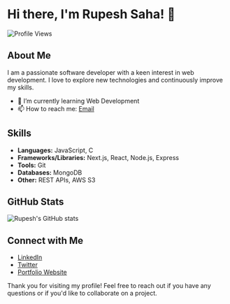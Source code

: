 # Hi there, I'm Rupesh Saha! 👋

![Profile Views](https://komarev.com/ghpvc/?username=rupeshsaha&color=blue)

## About Me

I am a passionate software developer with a keen interest in web development. I love to explore new technologies and continuously improve my skills.

- 🌱 I’m currently learning Web Development
- 📫 How to reach me: [Email](mailto:rupeshshsaha899@gmail.com)

## Skills

- **Languages:** JavaScript, C
- **Frameworks/Libraries:** Next.js, React, Node.js, Express
- **Tools:** Git
- **Databases:** MongoDB
- **Other:** REST APIs, AWS S3


## GitHub Stats

![Rupesh's GitHub stats](https://github-readme-stats.vercel.app/api?username=rupeshsaha&show_icons=true&theme=radical)

## Connect with Me

- [LinkedIn](https://www.linkedin.com/in/rupeshsaha)
- [Twitter](https://twitter.com/therupeshsaha)
- [Portfolio Website](https://portfolio-delta-six-68.vercel.app/)

Thank you for visiting my profile! Feel free to reach out if you have any questions or if you'd like to collaborate on a project.

